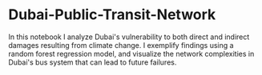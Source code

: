 # Dubai-Public-Transit-Network
In this notebook I analyze Dubai's vulnerability to both direct and indirect damages resulting from climate change. I exemplify findings using a random forest regression model, and visualize the network complexities in Dubai's bus system that can lead to future failures.
